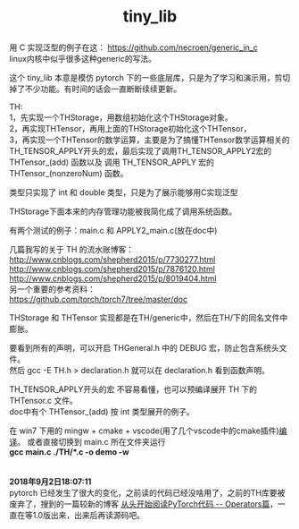 # <p align="center">tiny_lib</p>
用 C 实现泛型的例子在这： https://github.com/necroen/generic_in_c  
linux内核中似乎很多这种generic的写法。

这个 tiny_lib 本意是模仿 pytorch 下的一些底层库，只是为了学习和演示用，剪切掉了不少功能。有时间的话会一直断断续续更新。  

TH:  
1，先实现一个THStorage，用数组初始化这个THStorage对象。  
2，再实现THTensor，再用上面的THStorage初始化这个THTensor，  
3，再实现一个THTensor的数学运算，主要是为了搞懂THTensor数学运算相关的TH_TENSOR_APPLY开头的宏，最后实现了调用TH_TENSOR\_APPLY2宏的 THTensor_(add) 函数以及 调用 TH_TENSOR\_APPLY 宏的 THTensor\_(nonzeroNum) 函数。

类型只实现了 int 和 double 类型，只是为了展示能够用C实现泛型

THStorage下面本来的内存管理功能被我简化成了调用系统函数。

有两个测试的例子：main.c 和 APPLY2_main.c(放在doc中)

几篇我写的关于 TH 的流水账博客：  
http://www.cnblogs.com/shepherd2015/p/7730277.html  
http://www.cnblogs.com/shepherd2015/p/7876120.html  
http://www.cnblogs.com/shepherd2015/p/8019404.html  
另一个重要的参考资料：  
https://github.com/torch/torch7/tree/master/doc  

THStorage 和 THTensor 实现都是在TH/generic中，然后在TH/下的同名文件中膨胀。

要看到所有的声明，可以开启 THGeneral.h 中的 DEBUG 宏，防止包含系统头文件。  
然后 gcc -E TH.h > declaration.h 就可以在 declaration.h 看到函数声明。  

TH_TENSOR\_APPLY开头的宏 不容易看懂，也可以预编译展开 TH 下的 THTensor.c 文件。  
doc中有个 THTensor_(add) 按 int 类型展开的例子。  

在 win7 下用的 mingw + cmake + vscode(用了几个vscode中的cmake插件)[编译](http://www.cnblogs.com/shepherd2015/p/7874386.html)。
或者直接切换到 main.c 所在文件夹运行  
**gcc main.c ./TH/*.c -o demo -w**  
<br>
<br>
**2018年9月2日18:07:11**  
pytorch 已经发生了很大的变化，之前读的代码已经没啥用了，之前的TH库要被废弃了，搜到的一篇较新的博客 [从头开始阅读PyTorch代码 -- Operators篇](https://zasdfgbnm.github.io/2018/06/11/%E4%BB%8E%E5%A4%B4%E5%BC%80%E5%A7%8B%E9%98%85%E8%AF%BBPyTorch%E4%BB%A3%E7%A0%81%20--%20Operators%E7%AF%87/)，一直在等1.0版出来，出来后再读源码吧。